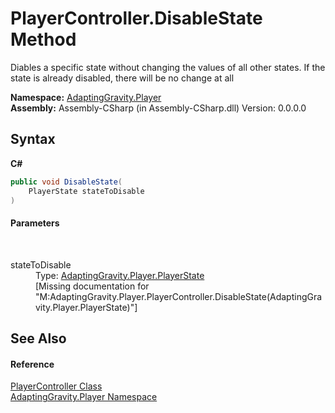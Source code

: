 # PlayerController.DisableState Method 
 

Diables a specific state without changing the values of all other states. If the state is already disabled, there will be no change at all

**Namespace:**&nbsp;<a href="7de7150f-98d4-50a6-2163-3aefeb3dc66b">AdaptingGravity.Player</a><br />**Assembly:**&nbsp;Assembly-CSharp (in Assembly-CSharp.dll) Version: 0.0.0.0

## Syntax

**C#**<br />
``` C#
public void DisableState(
	PlayerState stateToDisable
)
```


#### Parameters
&nbsp;<dl><dt>stateToDisable</dt><dd>Type: <a href="4b5e820c-7b4b-373f-d8a9-358f53627745">AdaptingGravity.Player.PlayerState</a><br />\[Missing <param name="stateToDisable"/> documentation for "M:AdaptingGravity.Player.PlayerController.DisableState(AdaptingGravity.Player.PlayerState)"\]</dd></dl>

## See Also


#### Reference
<a href="9de803f3-096b-bfbc-b624-f1f5ddae6a6a">PlayerController Class</a><br /><a href="7de7150f-98d4-50a6-2163-3aefeb3dc66b">AdaptingGravity.Player Namespace</a><br />